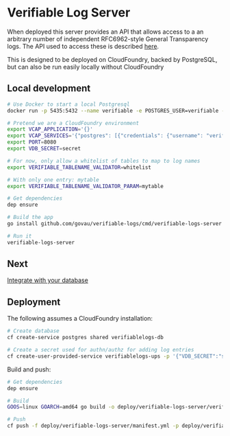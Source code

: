 # Verifiable Log Server

When deployed this server provides an API that allows access to a an arbitrary number of independent RFC6962-style General Transparency logs. The API used to access these is described [here](./rfc6962-objecthash.md).

This is designed to be deployed on CloudFoundry, backed by PostgreSQL, but can also be run easily locally without CloudFoundry

## Local development

```bash
# Use Docker to start a local Postgresql
docker run -p 5435:5432 --name verifiable -e POSTGRES_USER=verifiable -e POSTGRES_PASSWORD=verifiable -d postgres

# Pretend we are a CloudFoundry environment
export VCAP_APPLICATION='{}'
export VCAP_SERVICES='{"postgres": [{"credentials": {"username": "verifiable", "host": "localhost", "password": "verifiable", "name": "verifiable", "port": 5435}, "tags": ["postgres"]}]}'
export PORT=8080
export VDB_SECRET=secret

# For now, only allow a whitelist of tables to map to log names
export VERIFIABLE_TABLENAME_VALIDATOR=whitelist

# With only one entry: mytable
export VERIFIABLE_TABLENAME_VALIDATOR_PARAM=mytable

# Get dependencies
dep ensure

# Build the app
go install github.com/govau/verifiable-logs/cmd/verifiable-logs-server

# Run it
verifiable-logs-server
```

## Next

[Integrate with your database](./database-integration.md)

## Deployment

The following assumes a CloudFoundry installation:

```bash
# Create database
cf create-service postgres shared verifiablelogs-db

# Create a secret used for authn/authz for adding log entries
cf create-user-provided-service verifiablelogs-ups -p '{"VDB_SECRET":"secret","DB_CONNECTIONS":"20","VERIFIABLE_TABLENAME_VALIDATOR":"uuid"}'
```

Build and push:

```bash
# Get dependencies
dep ensure

# Build
GOOS=linux GOARCH=amd64 go build -o deploy/verifiable-logs-server/verifiable-logs-server cmd/verifiable-logs-server/main-verifiable-logs-server.go

# Push
cf push -f deploy/verifiable-logs-server/manifest.yml -p deploy/verifiable-logs-server
```
